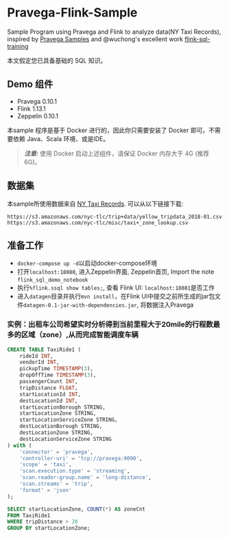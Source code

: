 # Pravega-Flink-Sample
Sample Program using Pravega and Flink to analyze data(NY Taxi Records), inspired by [Pravega Samples](https://github.com/pravega/pravega-samples) 
and @wuchong's excellent work [flink-sql-training](http://wuchong.me/blog/2019/08/20/flink-sql-training/)

本文假定您已具备基础的 SQL 知识。

## Demo 组件
- Pravega 0.10.1
- Flink 1.13.1
- Zeppelin 0.10.1

本sample 程序是基于 Docker 进行的，因此你只需要安装了 Docker 即可。不需要依赖 Java、Scala 环境、或是IDE。
> **_注意:_** 使用 Docker 启动上述组件，请保证 Docker 内存大于 4G (推荐 6G)。

## 数据集
本sample所使用数据来自 [NY Taxi Records](http://www.nyc.gov/html/tlc/html/about/trip_record_data.shtml).
可以从以下链接下载:
```
https://s3.amazonaws.com/nyc-tlc/trip+data/yellow_tripdata_2018-01.csv
https://s3.amazonaws.com/nyc-tlc/misc/taxi+_zone_lookup.csv
```

## 准备工作
- `docker-compose up -d`以启动docker-compose环境
- 打开`localhost:18080`, 进入Zeppelin界面, Zeppelin首页, Import the note `flink_sql_demo_notebook`
- 执行`%flink.ssql show tables;`, 查看 Flink UI: `localhost:18081`是否工作
- 进入`datagen`目录并执行`mvn install`，在Flink UI中提交之前所生成的jar包文件`datagen-0.1-jar-with-dependencies.jar`, 将数据注入Pravega

### 实例：出租车公司希望实时分析得到当前里程大于20mile的行程数最多的区域（zone）,从而完成智能调度车辆

```sql
CREATE TABLE TaxiRide1 (
    rideId INT,
    vendorId INT,
    pickupTime TIMESTAMP(3),
    dropOffTime TIMESTAMP(3),
    passengerCount INT,
    tripDistance FLOAT,
    startLocationId INT,
    destLocationId INT,
    startLocationBorough STRING,
    startLocationZone STRING,
    startLocationServiceZone STRING,
    destLocationBorough STRING,
    destLocationZone STRING,
    destLocationServiceZone STRING
) with (
    'connector' = 'pravega',
    'controller-uri' = 'tcp://pravega:9090',
    'scope' = 'taxi',
    'scan.execution.type' = 'streaming',
    'scan.reader-group.name' = 'long-distance',
    'scan.streams' = 'trip',
    'format' = 'json'
);

SELECT startLocationZone, COUNT(*) AS zoneCnt
FROM TaxiRide1
WHERE tripDistance > 20
GROUP BY startLocationZone;
```